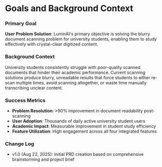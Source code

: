 # Goals and Background Context

### Primary Goal
**User Problem Solution**: LuminAI's primary objective is solving the blurry document scanning problem for university students, enabling them to study effectively with crystal-clear digitized content.

### Background Context
University students consistently struggle with poor-quality scanned documents that hinder their academic performance. Current scanning solutions produce blurry, unreadable results that force students to either re-scan multiple times, avoid scanning altogether, or waste time manually transcribing unclear content.

### Success Metrics
- **Problem Resolution**: >90% improvement in document readability post-scanning
- **User Adoption**: Thousands of daily active university student users
- **Academic Impact**: Measurable improvement in student study efficiency
- **Feature Utilization**: High engagement across all four integrated features

### Change Log
- v1.0 (Aug 22, 2025): Initial PRD creation based on comprehensive brainstorming and project brief